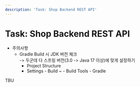```yaml
---
description: 'Task: Shop Backend REST API'
---
```


# Task: Shop Backend REST API

* 주의사항
  * Gradle Build 시 JDK 버전 체크\
    \-> 두군데 다 스프링 버전(3.0 -> Java 17 이상)에 맞게 설정하기
    * Project Structure
    * Settings - Build \~ - Build Tools - Gradle

TBU
